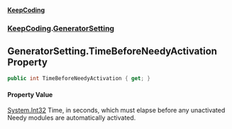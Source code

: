 #### [KeepCoding](index.md 'index')
### [KeepCoding](KeepCoding.md 'KeepCoding').[GeneratorSetting](KeepCoding_GeneratorSetting.md 'KeepCoding.GeneratorSetting')
## GeneratorSetting.TimeBeforeNeedyActivation Property
```csharp
public int TimeBeforeNeedyActivation { get; }
```
#### Property Value
[System.Int32](https://docs.microsoft.com/en-us/dotnet/api/System.Int32 'System.Int32')
Time, in seconds, which must elapse before any unactivated Needy modules are automatically activated.  
